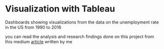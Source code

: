 # Visualization with Tableau
 Dashboards showing visualizations from the data on the unemployment rate in the US from 1990 to 2016
 
 you can read the analysis and research findings done on this project from this medium [article](https://medium.com/analytics-vidhya/report-analysis-on-the-us-unemployment-by-county-from-1990-to-2016-22827db92b0c?source=your_stories_page-------------------------------------) written by me
